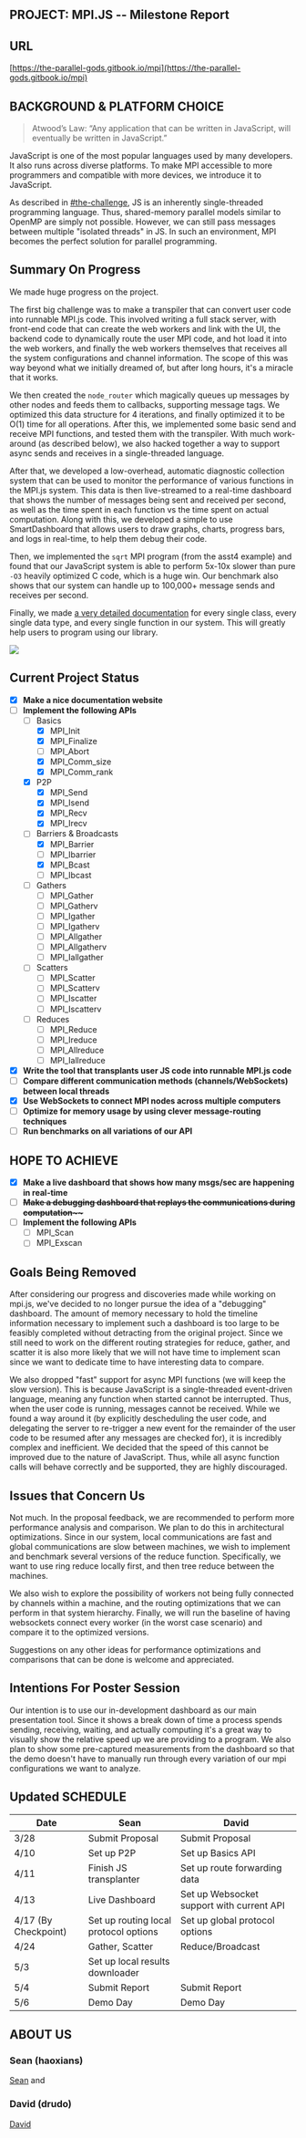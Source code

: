 ## PROJECT: MPI.JS -- Milestone Report

## **URL**

[https://the-parallel-gods.gitbook.io/mpi](https://the-parallel-gods.gitbook.io/mpi)


## BACKGROUND & PLATFORM CHOICE

> Atwood’s Law: “Any application that can be written in JavaScript, will eventually be written in JavaScript.”

JavaScript is one of the most popular languages used by many developers. It also runs across diverse platforms. To make MPI accessible to more programmers and compatible with more devices, we introduce it to JavaScript.

As described in [#the-challenge](proposal.md#the-challenge "mention"), JS is an inherently single-threaded programming language. Thus, shared-memory parallel models similar to OpenMP are simply not possible. However, we can still pass messages between multiple "isolated threads" in JS. In such an environment, MPI becomes the perfect solution for parallel programming.

## Summary On Progress

We made huge progress on the project. 

The first big challenge was to make a transpiler that can convert user code into runnable MPI.js code. This involved writing a full stack server, with front-end code that can create the web workers and link with the UI, the backend code to dynamically route the user MPI code, and hot load it into the web workers, and finally the web workers themselves that receives all the system configurations and channel information. The scope of this was way beyond what we initially dreamed of, but after long hours, it's a miracle that it works.

We then created the `node_router` which magically queues up messages by other nodes and feeds them to callbacks, supporting message tags. We optimized this data structure for 4 iterations, and finally optimized it to be O(1) time for all operations. After this, we implemented some basic send and receive MPI functions, and tested them with the transpiler. With much work-around (as described below), we also hacked together a way to support async sends and receives in a single-threaded language.

After that, we developed a low-overhead, automatic diagnostic collection system that can be used to monitor the performance of various functions in the MPI.js system. This data is then live-streamed to a real-time dashboard that shows the number of messages being sent and received per second, as well as the time spent in each function vs the time spent on actual computation. Along with this, we developed a simple to use SmartDashboard that allows users to draw graphs, charts, progress bars, and logs in real-time, to help them debug their code.

Then, we implemented the `sqrt` MPI program (from the asst4 example) and found that our JavaScript system is able to perform 5x-10x slower than pure `-O3` heavily optimized C code, which is a huge win. Our benchmark also shows that our system can handle up to 100,000+ message sends and receives per second.

Finally, we made [a very detailed documentation](docs.md) for every single class, every single data type, and every single function in our system. This will greatly help users to program using our library.

![](./images/milestone-dashboard.png)


## Current Project Status

* [x] **Make a nice documentation website**
* [ ] **Implement the following APIs**
  * [ ] Basics
    * [x] MPI\_Init
    * [x] MPI\_Finalize
    * [ ] MPI\_Abort
    * [x] MPI\_Comm\_size
    * [x] MPI\_Comm\_rank
  * [x] P2P
    * [x] MPI\_Send
    * [x] MPI\_Isend
    * [x] MPI\_Recv
    * [x] MPI\_Irecv
  * [ ] Barriers & Broadcasts
    * [x] MPI\_Barrier
    * [ ] MPI\_Ibarrier
    * [x] MPI\_Bcast
    * [ ] MPI\_Ibcast
  * [ ] Gathers
    * [ ] MPI\_Gather
    * [ ] MPI\_Gatherv
    * [ ] MPI\_Igather
    * [ ] MPI\_Igatherv
    * [ ] MPI\_Allgather
    * [ ] MPI\_Allgatherv
    * [ ] MPI\_Iallgather
  * [ ] Scatters
    * [ ] MPI\_Scatter
    * [ ] MPI\_Scatterv
    * [ ] MPI\_Iscatter
    * [ ] MPI\_Iscatterv
  * [ ] Reduces
    * [ ] MPI\_Reduce
    * [ ] MPI\_Ireduce
    * [ ] MPI\_Allreduce
    * [ ] MPI\_Iallreduce
* [x] **Write the tool that transplants user JS code into runnable MPI.js code**
* [ ] **Compare different communication methods (channels/WebSockets) between local threads**
* [x] **Use WebSockets to connect MPI nodes across multiple computers**
* [ ] **Optimize for memory usage by using clever message-routing techniques**
* [ ] **Run benchmarks on all variations of our API**

## HOPE TO ACHIEVE

* [x] **Make a live dashboard that shows how many msgs/sec are happening in real-time**
* [ ] **<strike>Make a debugging dashboard that replays the communications during computation~~</strike>**
* [ ] **Implement the following APIs**
  * [ ] MPI\_Scan
  * [ ] MPI\_Exscan

## Goals Being Removed

After considering our progress and discoveries made while working on mpi.js, we've decided to no longer pursue the idea of a "debugging" dashboard. The amount of memory necessary to hold the timeline information necessary to implement such a dashboard is too large to be feasibly completed without detracting from the original project. Since we still need to work on the different routing strategies for reduce, gather, and scatter it is also more likely that we will not have time to implement scan since we want to dedicate time to have interesting data to compare. 

We also dropped "fast" support for async MPI functions (we will keep the slow version). This is because JavaScript is a single-threaded event-driven language, meaning any function when started cannot be interrupted. Thus, when the user code is running, messages cannot be received. While we found a way around it (by explicitly descheduling the user code, and delegating the server to re-trigger a new event for the remainder of the user code to be resumed after any messages are checked for), it is incredibly complex and inefficient. We decided that the speed of this cannot be improved due to the nature of JavaScript. Thus, while all async function calls will behave correctly and be supported, they are highly discouraged.

## Issues that Concern Us

Not much. In the proposal feedback, we are recommended to perform more performance analysis and comparison. We plan to do this in architectural optimizations. Since in our system, local communications are fast and global communications are slow between machines, we wish to implement and benchmark several versions of the reduce function. Specifically, we want to use ring reduce locally first, and then tree reduce between the machines. 

We also wish to explore the possibility of workers not being fully connected by channels within a machine, and the routing optimizations that we can perform in that system hierarchy. Finally, we will run the baseline of having websockets connect every worker (in the worst case scenario) and compare it to the optimized versions.

Suggestions on any other ideas for performance optimizations and comparisons that can be done is welcome and appreciated.


## Intentions For Poster Session

Our intention is to use our in-development dashboard as our main presentation tool. Since it shows a break down of time a process spends sending, receiving, waiting, and actually computing it's a great way to visually show the relative speed up we are providing to a program. We also plan to show some pre-captured measurements from the dashboard so that the demo doesn't have to manually run through every variation of our mpi configurations we want to analyze.


## Updated SCHEDULE

| Date                 | Sean                                  | David                                     |
| -------------------- | ------------------------------------- | ----------------------------------------- |
| 3/28                 | Submit Proposal                       | Submit Proposal                           |
| 4/10                 | Set up P2P                            | Set up Basics API                         |
| 4/11                 | Finish JS transplanter                | Set up route forwarding data              |
| 4/13                 | Live Dashboard                        | Set up Websocket support with current API |
| 4/17 (By Checkpoint) | Set up routing local protocol options | Set up global protocol options            |
| 4/24                 | Gather, Scatter                       | Reduce/Broadcast                          |
| 5/3                  | Set up local results downloader       |                                           |
| 5/4                  | Submit Report                         | Submit Report                             |
| 5/6                  | Demo Day                              | Demo Day                                  |

## ABOUT US

### Sean (haoxians)

[Sean](https://github.com/SeanSun6814) and 


### David (drudo)

[David](https://github.com/1CoolDavid)